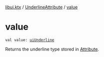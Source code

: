 [libui.ktx](../index.md) / [UnderlineAttribute](index.md) / [value](./value.md)

# value

`val value: `[`uiUnderline`](../../libui/ui-underline.md)

Returns the underline type stored in [Attribute](../-attribute/index.md).

